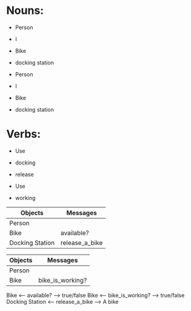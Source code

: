 # Nouns:

+ Person
+ I
+ Bike
+ docking station

+ Person
+ I
+ Bike
+ docking station

# Verbs:

+ Use
+ docking
+ release

+ Use
+ working

| Objects  | Messages  |
|---|---|
|  Person |   |
| Bike  | available?   |
| Docking Station  | release_a_bike  |

| Objects  |Messages   |
|---|---|
| Person  |   |
| Bike  | bike_is_working?  |

Bike <-- available? --> true/false
Bike <-- bike_is_working? --> true/false
Docking Station <-- release_a_bike --> A bike
